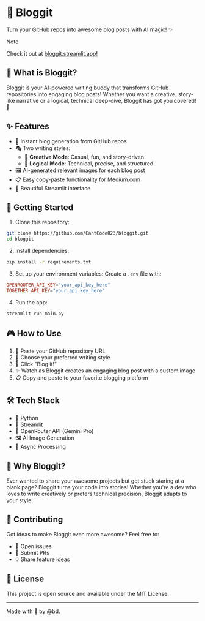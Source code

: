 # 🚀 Bloggit

Turn your GitHub repos into awesome blog posts with AI magic! ✨

> [!NOTE]
> Check it out at [bloggit.streamlit.app!](https://bloggit.streamlit.app)

## 🎯 What is Bloggit?

Bloggit is your AI-powered writing buddy that transforms GitHub repositories into engaging blog posts! Whether you want a creative, story-like narrative or a logical, technical deep-dive, Bloggit has got you covered! 🎨

## ✨ Features

- 🔄 Instant blog generation from GitHub repos
- 🎭 Two writing styles:
  - 💫 **Creative Mode**: Casual, fun, and story-driven
  - 🧠 **Logical Mode**: Technical, precise, and structured
- 🖼️ AI-generated relevant images for each blog post
- 📋 Easy copy-paste functionality for Medium.com
- 🌈 Beautiful Streamlit interface

## 🚀 Getting Started

1. Clone this repository:
```bash
git clone https://github.com/CantCode023/bloggit.git
cd bloggit
```

2. Install dependencies:
```bash
pip install -r requirements.txt
```

3. Set up your environment variables:
Create a `.env` file with:
```toml
OPENROUTER_API_KEY="your_api_key_here"
TOGETHER_API_KEY="your_api_key_here"
```

4. Run the app:
```bash
streamlit run main.py
```

## 🎮 How to Use

1. 🔗 Paste your GitHub repository URL
2. 🎨 Choose your preferred writing style
3. 🚀 Click "Blog it!"
4. ✨ Watch as Bloggit creates an engaging blog post with a custom image
5. 📋 Copy and paste to your favorite blogging platform

## 🛠️ Tech Stack

- 🐍 Python
- 🎈 Streamlit
- 🤖 OpenRouter API (Gemini Pro)
- 🖼️ AI Image Generation
- 🔄 Async Processing

## 💝 Why Bloggit?

Ever wanted to share your awesome projects but got stuck staring at a blank page? Bloggit turns your code into stories! Whether you're a dev who loves to write creatively or prefers technical precision, Bloggit adapts to your style! 

## 🌟 Contributing

Got ideas to make Bloggit even more awesome? Feel free to:
- 🐛 Open issues
- 🎉 Submit PRs
- 💡 Share feature ideas

## 📜 License

This project is open source and available under the MIT License.

---

Made with 💖 by [@bd.](https://github.com/CantCode023)